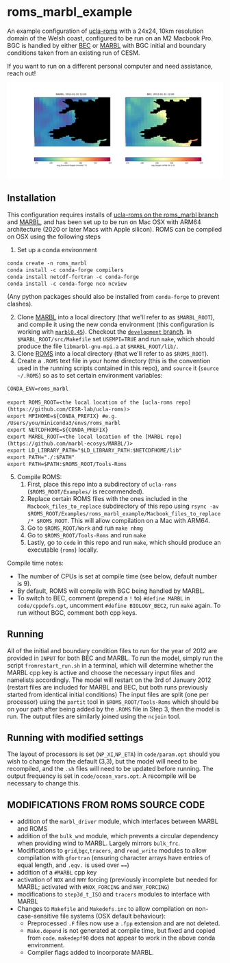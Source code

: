 # roms_marbl_example
An example configuration of [ucla-roms](https://github.com/CESR-lab/ucla-roms) with a 24x24, 10km resolution domain of the Welsh coast, configured to be run on an M2 Macbook Pro.
BGC is handled by either [BEC]( https://doi.org/10.1029/2004GB002220) or [MARBL](https://doi.org/10.1029/2021MS002647) with BGC initial and boundary conditions taken from an existing run of CESM.

If you want to run on a different personal computer and need assistance, reach out!

![Comparison animation showing surface oxygen in MARBL and BEC](wales.gif)

## Installation
This configuration requires installs of [ucla-roms on the roms_marbl branch](https://github.com/dafyddstephenson/ucla-roms/releases/tag/v0.0.0) and [MARBL](https://github.com/marbl-ecosys/MARBL/), and has been set up to be run on Mac OSX with ARM64 architecture (2020 or later Macs with Apple silicon). 
ROMS can be compiled on OSX using the following steps

1. Set up a conda environment 

```
conda create -n roms_marbl
conda install -c conda-forge compilers
conda install netcdf-fortran -c conda-forge
conda install -c conda-forge nco ncview
```
(Any python packages should also be installed from `conda-forge` to prevent clashes).

2. Clone [MARBL](https://github.com/marbl-ecosys/MARBL/) into a local directory (that we'll refer to as `$MARBL_ROOT`), and compile it using the new conda environment (this configuration is working with [`marbl0.45`](https://github.com/marbl-ecosys/MARBL/releases/tag/marbl0.45.0)).
Checkout the [`development` branch](https://github.com/marbl-ecosys/MARBL/tree/development). In `$MARBL_ROOT/src/Makefile` set `USEMPI=TRUE` and run `make`, which should produce the file `libmarbl-gnu-mpi.a` at `$MARBL_ROOT/lib/`.
3. Clone [ROMS](https://github.com/dafyddstephenson/ucla-roms/releases/tag/v0.0.0) into a local directory (that we'll refer to as `$ROMS_ROOT`).
4. Create a `.ROMS` text file in your home directory (this is the convention used in the running scripts contained in this repo), and `source` it (`source ~/.ROMS`) so as to set certain environment variables:

```
CONDA_ENV=roms_marbl

export ROMS_ROOT=<the local location of the [ucla-roms repo](https://github.com/CESR-lab/ucla-roms)>
export MPIHOME=${CONDA_PREFIX} #e.g. /Users/you/miniconda3/envs/roms_marbl
export NETCDFHOME=${CONDA_PREFIX}
export MARBL_ROOT=<the local location of the [MARBL repo](https://github.com/marbl-ecosys/MARBL/)>
export LD_LIBRARY_PATH="$LD_LIBRARY_PATH:$NETCDFHOME/lib"
export PATH="./:$PATH"
export PATH=$PATH:$ROMS_ROOT/Tools-Roms
```

5. Compile ROMS:
    1. First, place this repo into a subdirectory of `ucla-roms` (`$ROMS_ROOT/Examples/` is recommended). 
    2. Replace certain ROMS files with the ones included in the `Macbook_files_to_replace` subdirectory of this repo using `rsync -av $ROMS_ROOT/Examples/roms_marbl_example/Macbook_files_to_replace/* $ROMS_ROOT`. This will allow compilation on a Mac with ARM64.
    3. Go to `$ROMS_ROOT/Work` and run `make nhmg`
    4. Go to `$ROMS_ROOT/Tools-Roms` and run `make`
    5. Lastly, go to `code` in this repo and run `make`, which should produce an executable (`roms`) locally.

Compile time notes:
- The number of CPUs is set at compile time (see below, default number is 9).
- By default, ROMS will compile with BGC being handled by MARBL.
- To switch to BEC, comment (prepend a `!` to) `#define MARBL` in `code/cppdefs.opt`, uncomment `#define BIOLOGY_BEC2`, run `make` again.
   To run without BGC, comment both cpp keys.

## Running
All of the initial and boundary condition files to run for the year of 2012 are provided in `INPUT` for both BEC and MARBL. 
To run the model, simply run the script `fromrestart_run.sh` in a terminal, which will determine whether the MARBL cpp key is active and choose the necessary input files and namelists accordingly.
The model will restart on the 3rd of January 2012 (restart files are included for MARBL and BEC, but both runs previously started from identical initial conditions)
The input files are split (one per processor) using the `partit` tool in `$ROMS_ROOT/Tools-Roms` which should be on your path after being added by the `.ROMS` file in Step 3, then the model is run.
The output files are similarly joined using the `ncjoin` tool.

## Running with modified settings
The layout of processors is set (`NP_XI`,`NP_ETA`) in `code/param.opt` should you wish to change from the default (3,3), but the model will need to be recompiled, and the `.sh` files will need to be updated before running.
The output frequency is set in `code/ocean_vars.opt`. A recompile will be necessary to change this.

## MODIFICATIONS FROM ROMS SOURCE CODE
- addition of the `marbl_driver` module, which interfaces between MARBL and ROMS
- addition of the `bulk_wnd` module, which prevents a circular dependency when providing wind to MARBL. Largely mirrors `bulk_frc`.
- Modifications to `grid`,`bgc`,`tracers`, and `read_write` modules to allow compilation with `gfortran` (ensuring character arrays have entries of equal length, and `.eqv.` is used over `==`)
- addition of a `#MARBL` cpp key
- activation of `NOX` and `NHY` forcing (previously incomplete but needed for MARBL; activated with `#NOX_FORCING` and `NHY_FORCING`)
- modifications to `step3d_t_ISO` and `tracers` modules to interface with MARBL
- Changes to `Makefile` and `Makedefs.inc` to allow compilation on non-case-sensitive file systems (OSX default behaviour):
     - Preprocessed `.F` files now use a `.fpp` extension and are not deleted.
     - `Make.depend` is not generated at compile time, but fixed and copied from `code`. `makedepf90` does not appear to work in the above conda environment.
     - Compiler flags added to incorporate MARBL.
